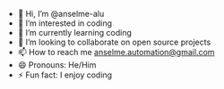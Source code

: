 - 👋 Hi, I’m @anselme-alu
- 👀 I’m interested in coding
- 🌱 I’m currently learning coding
- 💞️ I’m looking to collaborate on open source projects
- 📫 How to reach me anselme.automation@gmail.com
- 😄 Pronouns: He/Him
- ⚡ Fun fact: I enjoy coding

<!---
anselme-alu/anselme-alu is a ✨ special ✨ repository because its `README.md` (this file) appears on your GitHub profile.
You can click the Preview link to take a look at your changes.
--->
